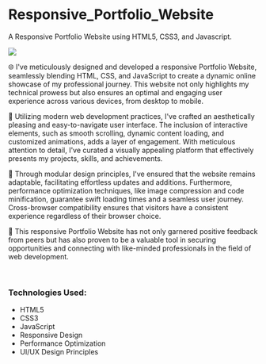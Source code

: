 # Responsive_Portfolio_Website
A Responsive Portfolio Website using HTML5, CSS3, and Javascript.

<img src="https://github.com/sanjaydbhandari/sanjaybhandari/blob/main/portfolio-screenshot.png">

<p>
🌐 I've meticulously designed and developed a responsive Portfolio Website, seamlessly blending HTML, CSS, and JavaScript to create a dynamic online showcase of my professional journey. This website not only highlights my technical prowess but also ensures an optimal and engaging user experience across various devices, from desktop to mobile.
</p>
<p>
🎨 Utilizing modern web development practices, I've crafted an aesthetically pleasing and easy-to-navigate user interface. The inclusion of interactive elements, such as smooth scrolling, dynamic content loading, and customized animations, adds a layer of engagement. With meticulous attention to detail, I've curated a visually appealing platform that effectively presents my projects, skills, and achievements.
</p>
<p>
🧩 Through modular design principles, I've ensured that the website remains adaptable, facilitating effortless updates and additions. Furthermore, performance optimization techniques, like image compression and code minification, guarantee swift loading times and a seamless user journey. Cross-browser compatibility ensures that visitors have a consistent experience regardless of their browser choice.
</p>
<p>
🚀 This responsive Portfolio Website has not only garnered positive feedback from peers but has also proven to be a valuable tool in securing opportunities and connecting with like-minded professionals in the field of web development.
</p>
<br>
<h3>Technologies Used:</h3>
<ul>
<li>HTML5</li>
<li>CSS3</li>
<li>JavaScript</li>
<li>Responsive Design</li>
<li>Performance Optimization</li>
<li>UI/UX Design Principles</li>
</ul>


